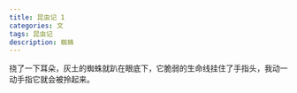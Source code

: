 ```yaml
---
title: 昆虫记 1
categories: 文
tags: 昆虫记
description: 蜘蛛
---
```

挠了一下耳朵，灰土的蜘蛛就趴在眼底下，它脆弱的生命线挂住了手指头，我动一动手指它就会被拎起来。
